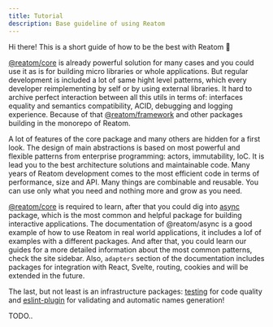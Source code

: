 ```yaml
---
title: Tutorial
description: Base guideline of using Reatom
---
```


Hi there! This is a short guide of how to be the best with Reatom 🤗

[@reatom/core](/core) is already powerful solution for many cases and you could use it as is for building micro libraries or whole applications. But regular development is included a lot of same hight level patterns, which every developer reimplementing by self or by using external libraries. It hard to archive perfect interaction between all this utils in terms of: interfaces equality and semantics compatibility, ACID, debugging and logging experience. Because of that [@reatom/framework](/packages/framework) and other packages building in the monorepo of Reatom.

A lot of features of the core package and many others are hidden for a first look. The design of main abstractions is based on most powerful and flexible patterns from enterprise programming: actors, immutability, IoC. It is lead you to the best architecture solutions and maintainable code. Many years of Reatom development comes to the most efficient code in terms of performance, size and API. Many things are combinable and reusable. You can use only what you need and nothing more and grow as you need.

[@reatom/core](/core) is required to learn, after that you could dig into [async](/packages/async) package, which is the most common and helpful package for building interactive applications. The documentation of @reatom/async is a good example of how to use Reatom in real world applications, it includes a lof of examples with a different packages. And after that, you could learn our guides for a more detailed information about the most common patterns, check the site sidebar. Also, `adapters` section of the documentation includes packages for integration with React, Svelte, routing, cookies and will be extended in the future.

The last, but not least is an infrastructure packages: [testing](/packages/testing) for code quality and [eslint-plugin](/packages/eslint-plugin) for validating and automatic names generation!

TODO..

<!--
Plan:

- Search component
- https://codesandbox.io/s/reatom-react-search-component-l4pe8q?file=/src/App.tsx
- index.tsx `createCtx`
- search input, fetch handler
- results
- loading
- tip atom (computed)
- `ctx.subscribe(console.log)`
- `ctx.get` for results and loading
- search controller
- framework `onUpdate`
- `connectLogger`
- `reatomAsync`
- `useAtom(ctx => ctx.spy(pendingAtom) > 0)`
- `withDataAtom` decorator -> operator
- `withAbort`
- debounce
- `withRetry` on 429
- testing
-->
